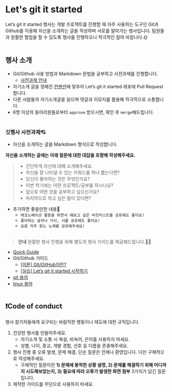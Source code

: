 # Let's git it started

Let’s git it started 행사는 개발 프로젝트를 진행할 때 자주 사용하는 도구인 Git과 Github를 이용해 자신을 소개하는 글을 작성하며 서로를 알아가는 행사입니다. 
팀원들과 원활한 협업을 할 수 있도록 행사를 진행하오니 적극적인 참여 바랍니다.🌞
<br> </br>

## 행사 소개

- Git/Github 사용 방법과 Markdown 문법을 공부하고 사전과제를 진행합니다.
  - [사전과제 안내](#깃행사-사전과제)
- 자기소개 글을 정해진 [컨벤션](/Glossary_of_Terms/Commit%20Convention.md)에 맞추어 Let’s git it started 레포에 Pull Request 합니다.
- 다른 사람들의 자기소개글을 읽으며 댓글과 이모지를 활용해 적극적으로 소통합니다.
- 6명 이상의 동아리원들로부터 `approve` 받으시면, 확인 후 `merge`해드립니다.
<br> </br>

### 깃행사 사전과제💘

- 자신을 소개하는 글을 Markdown 형식으로 작성합니다.

**자신을 소개하는 글에는 아래 질문에 대한 대답을 포함해 작성해주세요.**

> - 간단하게 자신에 대해 소개해주세요.
> - 자신을 잘 나타낼 수 있는 키워드를 하나 뽑는다면?
> - 당신이 좋아하는 것은 무엇인가요?
> - 이번 학기에는 어떤 프로젝트/공부를 하시나요?
> - 앞으로 어떤 것을 공부하고 싶으신가요?
> - 마지막으로 하고 싶은 말이 있다면?

- 추가하면 좋을만한 내용💌
  - `에코노베이션 활동을 하면서 해보고 싶은 버킷리스트를 공유해도 좋아요!`
  - `좋아하는 글귀나 가사, 시를 공유해도 좋아요!`
  - `요즘 자주 듣는 노래를 공유해주세요!`
<br> </br>

> **안내** 원활한 행사 진행을 위해 별도의 행사 가이드를 제공해드립니다.💁‍♂️

- [Quick Guide](/1st_Let_s_git_it_started(Git_tutorial)/quick_guide.md)
- Git/Github 가이드
  - [[이론] Git/GitHub이란?](/1st_Let_s_git_it_started(Git_tutorial)/guide.md)
  - [[실습] Let’s git it started 시작하기](/1st_Let_s_git_it_started(Git_tutorial)/exercise.md)
- [git 용어](/Glossary_of_Terms/git%20용어.md)
- [linux 용어](/Glossary_of_Terms/Linux%20용어.md)
  <br> </br>

## ❗️Code of conduct

행사 참가자들에게 요구되는 바람직한 행동이나 태도에 대한 규칙입니다.

1. 건강한 행사를 만들어주세요.
   - 자기소개 및 소통 시 욕설, 비속어, 은어를 사용하지 마세요.
   - 성별, 나이, 종교, 개발 경험, 선호 등 다름을 존중해주세요.
2. 행사 진행 중 오류 발생, 문제 해결, 단순 질문은 언제나 환영입니다. 다만 구체적으로 작성해주세요.
   - 구체적인 질문이란 **1) 문제에 봉착한 상황 설명, 2) 문제를 해결하기 위해 어디까지 시도해보았는지, 3) 필요에 따라 오류가 발생한 화면 첨부** 3가지가 담긴 질문입니다.
3. 제작한 가이드를 무단으로 사용하지 마세요.
